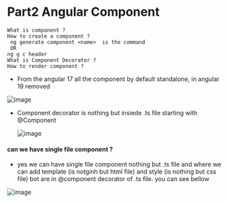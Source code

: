 # Part2 Angular Component

```text
What is component ?
How to create a component ?
 ng generate component <name>  is the command
 OR
ng g c header
What is Component Decorator ?
How to render component ?
```
* From the angular 17 all the component by default standalone, in angular 19 removed


![image](https://github.com/user-attachments/assets/bb5854e1-43e5-4e6d-b810-2da212b99d8d)

* Component decorator is nothing but insiede .ts file starting with @Component

  ![image](https://github.com/user-attachments/assets/0ea90636-76c6-412e-9bd5-feca1a75bc5d)

#### can we have single file component ?
* yes we can have single file component nothing but .ts file and where we can add template (is notginh but html file) and style (is nothing but css file) bot are in @component decorator of .ts file.  you can see bellow


![image](https://github.com/user-attachments/assets/075b8050-d66b-40b1-8733-d8059b1f8bad)
